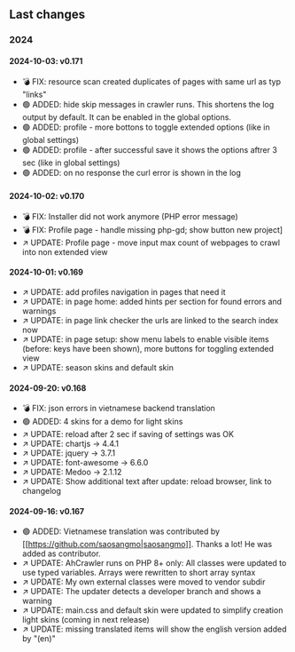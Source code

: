## Last changes

### 2024

#### 2024-10-03: v0.171

* 💣 FIX: resource scan created duplicates of pages with same url as typ "links"
* 🟢 ADDED: hide skip messages in crawler runs. This shortens the log output by default. It can be enabled in the global options.
* 🟢 ADDED: profile - more bottons to toggle extended options (like in global settings)
* 🟢 ADDED: profile - after successful save it shows the options aftrer 3 sec (like in global settings)
* 🟢 ADDED: on no response the curl error is shown in the log

#### 2024-10-02: v0.170

* 💣 FIX: Installer did not work anymore (PHP error message)
* 💣 FIX: Profile page - handle missing php-gd; show button new project]
* ↗️ UPDATE: Profile page - move input max count of webpages to crawl into non extended view

#### 2024-10-01: v0.169

* ↗️ UPDATE: add profiles navigation in pages that need it
* ↗️ UPDATE: in page home: added hints per section for found errors and warnings
* ↗️ UPDATE: in page link checker the urls are linked to the search index now
* ↗️ UPDATE: in page setup: show menu labels to enable visible items (before: keys have been shown), more buttons for toggling extended view
* ↗️ UPDATE: season skins and default skin

#### 2024-09-20: v0.168

* 💣 FIX: json errors in vietnamese backend translation
* 🟢 ADDED: 4 skins for a demo for light skins
* ↗️ UPDATE: reload after 2 sec if saving of settings was OK
* ↗️ UPDATE: chartjs -> 4.4.1
* ↗️ UPDATE: jquery -> 3.7.1
* ↗️ UPDATE: font-awesome -> 6.6.0
* ↗️ UPDATE: Medoo -> 2.1.12
* ↗️ UPDATE: Show additional text after update: reload browser, link to changelog

#### 2024-09-16: v0.167

* 🟢 ADDED: Vietnamese translation was contributed by [[https://github.com/saosangmo|saosangmo]]. Thanks a lot! He was added as contributor.
* ↗️ UPDATE: AhCrawler runs on PHP 8+ only: All classes were updated to use typed variables. Arrays were rewritten to short array syntax
* ↗️ UPDATE: My own external classes were moved to vendor subdir
* ↗️ UPDATE: The updater detects a developer branch and shows a warning
* ↗️ UPDATE: main.css and default skin were updated to simplify creation light skins (coming in next release)
* ↗️ UPDATE: missing translated items will show the english version added by "(en)"

